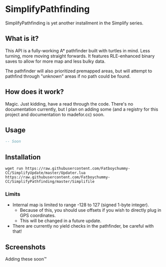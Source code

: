 # SimplifyPathfinding
SimplifyPathfinding is yet another installment in the Simplify series.

## What is it?
This API is a fully-working A* pathfinder built with turtles in mind. Less turning, more moving straight forwards. It features RLE-enhanced binary saves to allow for more map and less bulky data.

The pathfinder will also prioritized premapped areas, but will attempt to pathfind through "unknown" areas if no path could be found.

## How does it work?
Magic. Just kidding, have a read through the code. There's no documentation currently, but I plan on adding some (and a registry for this project and documentation to madefor.cc) soon.

## Usage
```lua
-- Soon
```

## Installation
```
wget run https://raw.githubusercontent.com/Fatboychummy-CC/SimplifyUpdate/master/Updater.lua https://raw.githubusercontent.com/Fatboychummy-CC/SimplifyPathfinding/master/Simplifile
```

### Limits
* Internal map is limited to range -128 to 127 (signed 1-byte integer).
  * Because of this, you should use offsets if you wish to directly plug in GPS coordinates.
  * This will be changed in a future update.
* There are currently no yield checks in the pathfinder, be careful with that!

## Screenshots
Adding these soon:tm:
